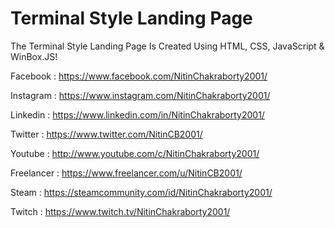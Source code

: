 # Terminal Style Landing Page

The Terminal Style Landing Page Is Created Using HTML, CSS, JavaScript &amp; WinBox.JS!

Facebook : https://www.facebook.com/NitinChakraborty2001/

Instagram : https://www.instagram.com/NitinChakraborty2001/

Linkedin : https://www.linkedin.com/in/NitinChakraborty2001/

Twitter : https://www.twitter.com/NitinCB2001/

Youtube : http://www.youtube.com/c/NitinChakraborty2001/

Freelancer : https://www.freelancer.com/u/NitinCB2001/

Steam : https://steamcommunity.com/id/NitinChakraborty2001/

Twitch : https://www.twitch.tv/NitinChakraborty2001/

